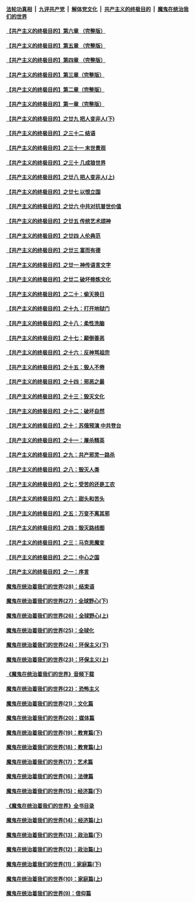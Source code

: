####  [法轮功真相](../../../../basic/blob/master/README.md?t=07031231) &nbsp;|&nbsp; [九评共产党](../../../../9ping.md/blob/master/README.md?t=07031231) &nbsp;|&nbsp; [解体党文化](../../../../jtdwh.md/blob/master/README.md?t=07031231)  &nbsp;|&nbsp; [共产主义的终极目的](../../../../gczydzjmd.md/blob/master/README.md?t=07031231) &nbsp;|&nbsp; [魔鬼在统治我们的世界](../../../../mgztzwmdsj.md/blob/master/README.md?t=07031231) 

#### [【共产主义的终极目的】第六章 （完整版）](../pages/nsc422/n11428913.md?t=07031231) 

#### [【共产主义的终极目的】第五章 （完整版）](../pages/nsc422/n11428912.md?t=07031231) 

#### [【共产主义的终极目的】第四章 （完整版）](../pages/nsc422/n11428907.md?t=07031231) 

#### [【共产主义的终极目的】第三章（完整版）](../pages/nsc422/n11428848.md?t=07031231) 

#### [【共产主义的终极目的】第二章（完整版）](../pages/nsc422/n11428831.md?t=07031231) 

#### [【共产主义的终极目的】第一章（完整版）](../pages/nsc422/n11417651.md?t=07031231) 

#### [【共产主义的终极目的】之廿九 把人变非人(下)](../pages/nsc422/n11344140.md?t=07031231) 

#### [【共产主义的终极目的】之三十二 结语](../pages/nsc422/n11360535.md?t=07031231) 

#### [【共产主义的终极目的】之三十一 末世景观](../pages/nsc422/n11351129.md?t=07031231) 

#### [【共产主义的终极目的】之三十 几成狼世界](../pages/nsc422/n11348280.md?t=07031231) 

#### [【共产主义的终极目的】之廿八 把人变非人(上)](../pages/nsc422/n11340492.md?t=07031231) 

#### [【共产主义的终极目的】之廿七 以恨立国](../pages/nsc422/n11336944.md?t=07031231) 

#### [【共产主义的终极目的】之廿六 中共对抗普世价值](../pages/nsc422/n11324785.md?t=07031231) 

#### [【共产主义的终极目的】之廿五 传统艺术颂神](../pages/nsc422/n11296396.md?t=07031231) 

#### [【共产主义的终极目的】之廿四 人伦典范](../pages/nsc422/n11296397.md?t=07031231) 

#### [【共产主义的终极目的】之廿三 富而有德](../pages/nsc422/n11283598.md?t=07031231) 

#### [【共产主义的终极目的】之廿一 神传语言文字](../pages/nsc422/n11263265.md?t=07031231) 

#### [【共产主义的终极目的】之廿二 破坏修炼文化](../pages/nsc422/n11245728.md?t=07031231) 

#### [【共产主义的终极目的】之二十：偷天换日](../pages/nsc422/n11238846.md?t=07031231) 

#### [【共产主义的终极目的】之十九：打开地狱门](../pages/nsc422/n11206376.md?t=07031231) 

#### [【共产主义的终极目的】之十八：柔性洗脑](../pages/nsc422/n11199994.md?t=07031231) 

#### [【共产主义的终极目的】之十七：颠倒善恶](../pages/nsc422/n11179782.md?t=07031231) 

#### [【共产主义的终极目的】之十六：反神骂祖宗](../pages/nsc422/n11166798.md?t=07031231) 

#### [【共产主义的终极目的】之十五：毁人不倦](../pages/nsc422/n11166792.md?t=07031231) 

#### [【共产主义的终极目的】之十四：邪恶之最](../pages/nsc422/n11150249.md?t=07031231) 

#### [【共产主义的终极目的】之十三：毁灭文化](../pages/nsc422/n11135227.md?t=07031231) 

#### [【共产主义的终极目的】之十二：破坏自然](../pages/nsc422/n11135214.md?t=07031231) 

#### [【共产主义的终极目的】之十：苏俄预演 中共登台](../pages/nsc422/n11118424.md?t=07031231) 

#### [【共产主义的终极目的】之十一：屠杀精英](../pages/nsc422/n11118442.md?t=07031231) 

#### [【共产主义的终极目的】之九：共产邪灵一路杀](../pages/nsc422/n11114139.md?t=07031231) 

#### [【共产主义的终极目的】之八：毁灭人类](../pages/nsc422/n11108503.md?t=07031231) 

#### [【共产主义的终极目的】之七：受苦的还是工农](../pages/nsc422/n11101809.md?t=07031231) 

#### [【共产主义的终极目的】之六：甜头和苦头](../pages/nsc422/n11096971.md?t=07031231) 

#### [【共产主义的终极目的】之五：万变不离其邪](../pages/nsc422/n11091285.md?t=07031231) 

#### [【共产主义的终极目的】之四：毁灭路线图](../pages/nsc422/n11086284.md?t=07031231) 

#### [【共产主义的终极目的】之三：马克思魔变](../pages/nsc422/n11061941.md?t=07031231) 

#### [【共产主义的终极目的】之二：中心之国](../pages/nsc422/n11047728.md?t=07031231) 

#### [【共产主义的终极目的】之一：序言](../pages/nsc422/n11086077.md?t=07031231) 

#### [魔鬼在统治着我们的世界(28)：结束语](../pages/nsc422/n10936246.md?t=07031231) 

#### [魔鬼在统治着我们的世界(27)：全球野心(下)](../pages/nsc422/n10928319.md?t=07031231) 

#### [魔鬼在统治着我们的世界(26)：全球野心(上)](../pages/nsc422/n10900318.md?t=07031231) 

#### [魔鬼在统治着我们的世界(25)：全球化](../pages/nsc422/n10788205.md?t=07031231) 

#### [魔鬼在统治着我们的世界(24)：环保主义(下)](../pages/nsc422/n10695307.md?t=07031231) 

#### [魔鬼在统治着我们的世界(23)：环保主义(上)](../pages/nsc422/n10688613.md?t=07031231) 

#### [《魔鬼在统治着我们的世界》音频下载](../pages/nsc422/n10635553.md?t=07031231) 

#### [魔鬼在统治着我们的世界(22)：恐怖主义](../pages/nsc422/n10614727.md?t=07031231) 

#### [魔鬼在统治着我们的世界(21)：文化篇](../pages/nsc422/n10597706.md?t=07031231) 

#### [魔鬼在统治着我们的世界(20)：媒体篇](../pages/nsc422/n10586579.md?t=07031231) 

#### [魔鬼在统治着我们的世界(19)：教育篇(下)](../pages/nsc422/n10564808.md?t=07031231) 

#### [魔鬼在统治着我们的世界(18)：教育篇(上)](../pages/nsc422/n10526970.md?t=07031231) 

#### [魔鬼在统治着我们的世界(17)：艺术篇](../pages/nsc422/n10499093.md?t=07031231) 

#### [魔鬼在统治着我们的世界(16)：法律篇](../pages/nsc422/n10485969.md?t=07031231) 

#### [魔鬼在统治着我们的世界(15)：经济篇(下)](../pages/nsc422/n10469975.md?t=07031231) 

#### [《魔鬼在统治着我们的世界》全书目录](../pages/nsc422/n10464261.md?t=07031231) 

#### [魔鬼在统治着我们的世界(14)：经济篇(上)](../pages/nsc422/n10457370.md?t=07031231) 

#### [魔鬼在统治着我们的世界(13)：政治篇(下)](../pages/nsc422/n10448270.md?t=07031231) 

#### [魔鬼在统治着我们的世界(12)：政治篇(上)](../pages/nsc422/n10444576.md?t=07031231) 

#### [魔鬼在统治着我们的世界(11)：家庭篇(下)](../pages/nsc422/n10440961.md?t=07031231) 

#### [魔鬼在统治着我们的世界(10)：家庭篇(上)](../pages/nsc422/n10435448.md?t=07031231) 

#### [魔鬼在统治着我们的世界(9)：信仰篇](../pages/nsc422/n10432159.md?t=07031231) 

